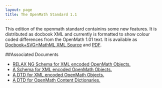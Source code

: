 ```yaml
---
layout: page
title: The OpenMath Standard 1.1
---
```


This edition of the openmath standard containins some
new features. It is distributed as docbook XML and currently is formatted to
show colour coded differences  from the OpenMath 1.01 text.  It is
available  as 
[Docbook+SVG+MathML XML Source](omstd11.xml)
and
[PDF](omstd11.pdf).

##Associated Documents

* [RELAX NG Schema for XML encoded OpenMath Objects. ](relaxng)
* [A Schema for XML encoded OpenMath Objects. ](omobj.xsd)
* [A DTD for XML encoded OpenMath Objects. ](omobj.dtd)
* [A DTD for OpenMath Content Dictionaries. ](omcd.dtd)
